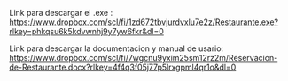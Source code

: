 Link para descargar el .exe : https://www.dropbox.com/scl/fi/1zd672tbvjurdvxlu7e2z/Restaurante.exe?rlkey=phkqsu6k5kdvwnhj9y7yw6fkr&dl=0

Link para descargar la documentacion y manual de usario: https://www.dropbox.com/scl/fi/7wgcnu9yxim25sm12rz2m/Reservacion-de-Restaurante.docx?rlkey=4f4q3f05j77p5lrxgpml4qr1o&dl=0
